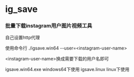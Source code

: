 # ig_save

### 批量下载instagram用户图片视频工具

自己设置http代理

使用命令行
./igsave.win64 --user=\<instagram-user-name\>
  
\<instagram-user-name\>换成需要下载的用户名即可

igsave.win64.exe windows64下使用
igsave.linux linux下使用
